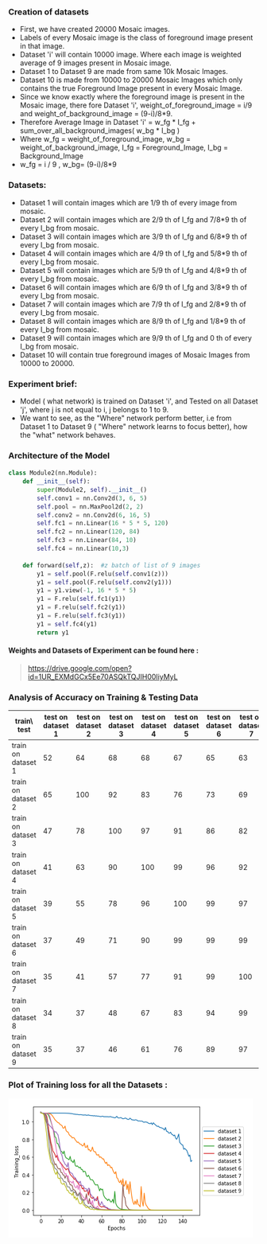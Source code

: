 ### Creation of datasets
- First, we have created 20000 Mosaic images.
- Labels of every Mosaic image is the class of foreground image present in that image.
- Dataset 'i' will contain 10000 image. Where each image is weighted average of 9 images present in Mosaic image. 
- Dataset 1 to Dataset 9 are made from same 10k Mosaic Images.
- Dataset 10 is made from 10000 to 20000 Mosaic Images which only contains the true Foreground Image present in every Mosaic Image.
- Since we know exactly where the foreground image is present in the Mosaic image, there fore Dataset 'i', weight_of_foreground_image = i/9 and weight_of_background_image = (9-i)/8*9. 
- Therefore Average Image in Dataset 'i' = w_fg * I_fg + sum_over_all_background_images( w_bg * I_bg ) 
- Where w_fg = weight_of_foreground_image, w_bg = weight_of_background_image, I_fg = Foreground_Image, I_bg = Background_Image
- w_fg = i / 9 , w_bg= (9-i)/8*9

### Datasets:
- Dataset 1 will contain images which are 1/9 th of every image from mosaic.
- Dataset 2 will contain images which are 2/9 th of I_fg and 7/8*9 th of every I_bg from mosaic.
- Dataset 3 will contain images which are 3/9 th of I_fg and 6/8*9 th of every I_bg from mosaic.
- Dataset 4 will contain images which are 4/9 th of I_fg and 5/8*9 th of every I_bg from mosaic.
- Dataset 5 will contain images which are 5/9 th of I_fg and 4/8*9 th of every I_bg from mosaic.
- Dataset 6 will contain images which are 6/9 th of I_fg and 3/8*9 th of every I_bg from mosaic.
- Dataset 7 will contain images which are 7/9 th of I_fg and 2/8*9 th of every I_bg from mosaic.
- Dataset 8 will contain images which are 8/9 th of I_fg and 1/8*9 th of every I_bg from mosaic.
- Dataset 9 will contain images which are 9/9 th of I_fg and 0 th of every I_bg from mosaic.
- Dataset 10 will contain true foreground images of Mosaic Images from 10000 to 20000.

### Experiment brief:
- Model ( what network) is trained on Dataset 'i', and Tested on all Dataset 'j', where j is not equal to i, j belongs to 1 to 9.
- We want to see, as the "Where" network perform better, i.e from Dataset 1 to Dataset 9 ( "Where" network learns to focus better),  how the "what" network behaves.

### Architecture of the Model
```python
class Module2(nn.Module):
    def __init__(self):
        super(Module2, self).__init__()
        self.conv1 = nn.Conv2d(3, 6, 5)
        self.pool = nn.MaxPool2d(2, 2)
        self.conv2 = nn.Conv2d(6, 16, 5)
        self.fc1 = nn.Linear(16 * 5 * 5, 120)
        self.fc2 = nn.Linear(120, 84)
        self.fc3 = nn.Linear(84, 10)
        self.fc4 = nn.Linear(10,3)

    def forward(self,z):  #z batch of list of 9 images
        y1 = self.pool(F.relu(self.conv1(z)))
        y1 = self.pool(F.relu(self.conv2(y1)))
        y1 = y1.view(-1, 16 * 5 * 5)
        y1 = F.relu(self.fc1(y1))
        y1 = F.relu(self.fc2(y1))
        y1 = F.relu(self.fc3(y1))
        y1 = self.fc4(y1)
        return y1
```

#### Weights and Datasets of Experiment can be found here :
>https://drive.google.com/open?id=1UR_EXMdGCx5Ee70ASQkTQJIH00IiyMyL


### Analysis of Accuracy on Training & Testing Data

| train\ test  | test on dataset 1 | test on dataset 2 | test on dataset 3 | test on dataset 4 | test on dataset 5 | test on dataset 6 | test on dataset 7 | test on dataset 8 | test on dataset 9| test on dataset 10 |
|----------|-----|-----|-----|-----|-----|-----|-----|-----|----|----|
| train on dataset 1      | 52 | 64 | 68 | 68 | 67 | 65 | 63 | 61 | 60 | 60 |
| train on dataset 2      | 65 | 100 | 92 | 83 | 76 | 73 | 69 | 67 | 65 | 63 |
| train on dataset 3      | 47 | 78 | 100 | 97 | 91 | 86 | 82 | 79 | 77 | 73 |     
| train on dataset 4      | 41 | 63 | 90 | 100 | 99 | 96 | 92 | 89 | 87 | 82 |
| train on dataset 5      | 39 | 55 | 78 | 96 | 100 | 99 | 97 | 94 | 91 | 85 |
| train on dataset 6      | 37 | 49 | 71 | 90 | 99 | 99 | 99 | 97 | 94 | 87 |
| train on dataset 7      | 35 | 41 | 57 | 77 | 91 | 99 | 100 | 99 | 98 | 91 |
| train on dataset 8      | 34 | 37 | 48 | 67 | 83 | 94 | 99 | 100 | 99 | 92 |
| train on dataset 9      | 35 | 37 | 46 | 61 | 76 | 89 | 97 | 99 | 100 | 92 |


### Plot of Training loss for all the Datasets :
 ![](training_loss_90k_simple_mini_inception.png)
